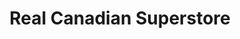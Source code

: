 ---
title: "Real Canadian Superstore"
url: /medicine-hat/real-canadian-superstore/
shop: Supermarkt
---